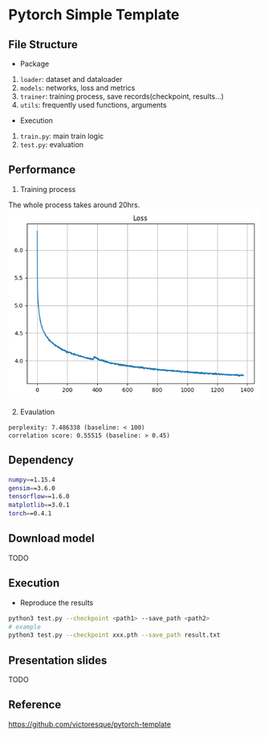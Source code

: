 # Pytorch Simple Template
## File Structure

- Package
1. ``loader``: dataset and dataloader
2. ``models``: networks, loss and metrics
3. ``trainer``: training process, save records(checkpoint, results...)
4. ``utils``: frequently used functions, arguments
- Execution
1. ``train.py``: main train logic
2. ``test.py``: evaluation

## Performance
1. Training process

The whole process takes around 20hrs.
<img src='assets/plot.png'>

2. Evaulation
```
perplexity: 7.486338 (baseline: < 100)
correlation score: 0.55515 (baseline: > 0.45)
```

## Dependency

```bash
numpy==1.15.4
gensim==3.6.0
tensorflow==1.6.0
matplotlib==3.0.1
torch==0.4.1
```

## Download model

TODO

## Execution
- Reproduce the results
```bash
python3 test.py --checkpoint <path1> --save_path <path2>
# example
python3 test.py --checkpoint xxx.pth --save_path result.txt
```

## Presentation slides
TODO

## Reference
https://github.com/victoresque/pytorch-template